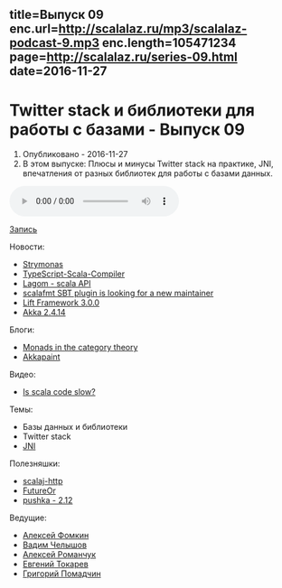 title=Выпуск 09
enc.url=http://scalalaz.ru/mp3/scalalaz-podcast-9.mp3
enc.length=105471234
page=http://scalalaz.ru/series-09.html
date=2016-11-27
----
#  Twitter stack и библиотеки для работы с базами - Выпуск 09
1. Опубликовано - 2016-11-27
2. В этом выпуске: Плюсы и минусы Twitter stack на практике, JNI, впечатления от разных библиотек для работы с базами данных.

<audio controls="" class="audio-panel">
    <source src="http://scalalaz.ru/mp3/scalalaz-podcast-9.mp3" type="audio/mpeg">
</audio>

[Запись](http://scalalaz.ru/mp3/scalalaz-podcast-9.mp3)

Новости:

- [Strymonas ](https://strymonas.github.io) 
- [TypeScript-Scala-Compiler](https://devpost.com/software/typescript-scala-compiler)
- [Lagom - scala API](https://github.com/lagom/lagom/pull/217)  
- [scalafmt SBT plugin is looking for a new maintainer](https://github.com/olafurpg/scalafmt/issues/597) 
- [Lift Framework 3.0.0](https://github.com/lift/framework/releases/tag/3.0-release)
- [Akka 2.4.14](http://akka.io/news/2016/11/18/akka-2.4.14-released.html)

Блоги:

- [Monads in the category theory](https://medium.com/@sinisalouc/2f0a6d370eff#.5o8qptmxr)
- [Akkapaint](http://virtuslab.com/blog/akkapaint-simplicity-and-power-of-akka/)

Видео:

- [Is scala code slow?](https://www.youtube.com/watch?v=XImbV3BwDjM&feature=youtu.be&a)

Темы:

- Базы данных и библиотеки
- Twitter stack
- [JNI](https://github.com/jodersky/sbt-jni)

Полезняшки:

- [scalaj-http](https://github.com/scalaj/scalaj-http)
- [FutureOr](https://github.com/chariotsolutions/scala-commons#futureor)
- [pushka - 2.12](https://github.com/fomkin/pushka)

Ведущие:

- [Алексей Фомкин](http://github.com/fomkin)
- [Вадим Челышов](http://github.com/dos65)
- [Алексей Романчук](http://github.com/13h3r)
- [Евгений Токарев](http://github.com/strobe)
- [Григорий Помадчин](http://github.com/pomadchin)

